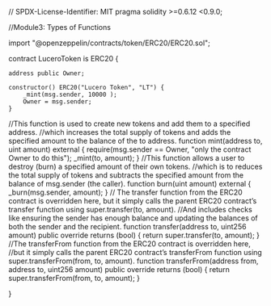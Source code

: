 // SPDX-License-Identifier: MIT
pragma solidity >=0.6.12 <0.9.0;

//Module3: Types of Functions

import "@openzeppelin/contracts/token/ERC20/ERC20.sol";

contract LuceroToken is ERC20 {

    address public Owner;
    
    constructor() ERC20("Lucero Token", "LT") {
        _mint(msg.sender, 10000 );
        Owner = msg.sender;
    }
   //This function is used to create new tokens and add them to a specified address.
   //which increases the total supply of tokens and adds the specified amount to the balance of the to address.
    function mint(address to, uint amount) external {
        require(msg.sender == Owner, "only the contract  Owner to do this");
        _mint(to, amount);
    }
//This function allows a user to destroy (burn) a specified amount of their own tokens. 
//which is to reduces the total supply of tokens and subtracts the specified amount from the balance of msg.sender (the caller).
    function burn(uint amount) external {
        _burn(msg.sender, amount);
    }
// The transfer function from the ERC20 contract is overridden here, but it simply calls the parent ERC20 contract’s transfer function using super.transfer(to, amount).
//And includes checks like ensuring the sender has enough balance and updating the balances of both the sender and the recipient.
    function transfer(address to, uint256 amount) public override returns (bool) {
        return super.transfer(to, amount);
    }
 //The transferFrom function from the ERC20 contract is overridden here,
//but it simply calls the parent ERC20 contract’s transferFrom function using super.transferFrom(from, to, amount).
    function transferFrom(address from, address to, uint256 amount) public override returns (bool) {
        return super.transferFrom(from, to, amount);
    }
    
}
